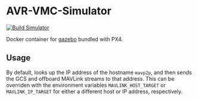 # AVR-VMC-Simulator

[![Build Simulator](https://github.com/bellflight/AVR-VMC-Simulator/actions/workflows/build.yml/badge.svg)](https://github.com/bellflight/AVR-VMC-Simulator/actions/workflows/build.yml)

Docker container for [gazebo](https://docs.px4.io/main/en/sim_gazebo_gz/) bundled with PX4.


## Usage

By default, looks up the IP address of the hostname `mavp2p`, and then sends
the GCS and offboard MAVLink streams to that address.
This can be overriden with the environment variables `MAVLINK_HOST_TARGET` or
`MAVLINK_IP_TARGET` for either a different host or IP address, respectively.

